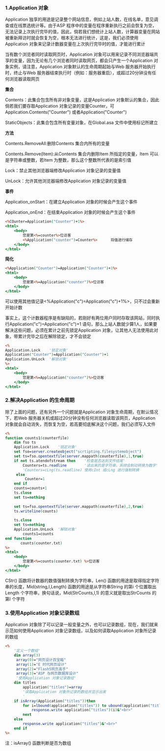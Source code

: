 ### 1.Application 对象

Application 独享的用途是记录整个网站信息，例如上站人数，在线名单，意见调查或在线票选统计等。由于ASP 程序中的变量在程序重新执行之前会恢复为空，无法记录上次执行完毕的值，因此，倘若我们想统计上站人数，计算器变量在网站被重新拜访时就会恢复为空，根本无法进行统计，这是，我们必须使用Application 对象来记录计数器变量在上次执行完毕时的值，才能进行累计

当有数个浏览者同时读取网页时，Application 对象可以用来记录不同浏览器端共享的变量，因为无论有几个浏览者同时读取网页，都会只产生一个Application 对象实例，请注意，Application 对象默认的生命周期起始与Web 服务器开始执行时，终止与Web 服务器结束执行时（例如：服务器重启），或超过20分钟没有任何浏览器读取网页

**集合**

Contents：此集合包含所有非对象变量，这是Application 对象默认的集合，因此倘若我们要存取Application 对象记录的变量Counter，可Application.Contents("Counter") 或者Application("Counter")

StaticObjects：此集合包含所有变量对象，在Global.asa 文件中使用<OBJECT>标记所建立

**方法**

Contents.RemoveAll:删除Contents 集合内所有的变量

Contents.Remove(Item):从Contents 集合内删除Item 所指定的变量，Item 可以是字符串或整数，若Item 为整数，那么这个整数所代表的是索引值

Lock：禁止其他浏览器端修改Application 对象记录的变量值

UnLock：允许其他浏览器端修改Application 对象记录的变量值

**事件**

Application_onStart：在建立Application 对象的时候会产生这个事件

Application_onEnd：在结束Application 对象的时候会产生这个事件

```asp
<%COunter=Application("Counter")+1%>
<html>
    <body>
        您是第<%=counter%>位访客
        <%Application("counter")=Counter%>		将值进行储存
    </body>
</html>
```

**简化**

```asp
<%Application("Counter")=Application("Counter")+1%>
<html>
    <body>
        您是第<%=Application("counter")%>位访客
    </body>
</html>
```

可以使用其他值记录<%Application("c")=Application("c")+1%>，只不过会重新开始计数

事实上，这个计数器程序是有缺陷的，若刚好有两位用户同时存取该网站，同时执行Application("c")=Application("c")+1 语句，那么上站人数就少算1人，如果要解决这些问题，必须在累计之前先锁定Application 对象，让其他人无法使用此对象，带累计完毕之后在解除锁定，才不会锁定

```asp
<%
Application.Lock	'锁定对象'
Application("Counter")=Application("Counter")+1
Application.UnLock	'解锁对象'
%>
<html>
    <body>
        您是第<%=Application("counter")%>位访客
    </body>
</html>
```

### 2.解决Application 的生命周期

除了上面的问题，还有另外一个问题就是Application 对象生命周期，在默认情况下，若Web 服务器关机或超过20分钟没有任何浏览器读取该网页，Application 对象就会自动消失，而恢复为空，若高要彻底解决这个问题，我们必须写入文件

```asp
<%
function counts1(counterfile)
    dim fso ts
	Application.Lock	'锁定对象'
    set fso=server.createobject("scrtipting.filesystemobject")
    set ts=fso.opentextfile(server.mappath(counterfile),1,true)
    if not ts.atendofstream then	'检查是否达到文件结尾'
        Counters=ts.readline		'读出来的是字符串，系统会制动转换为数字'
        'Counters=cLng(ts.readline)	使用cInt 或cLng 进行强制转换
     else
         Counter=1
    end if
    counts=counts+1
    ts.close
    set ts=nothing
        
    set ts=fso.opentextfile(server.mappath(counterfile),2,true)
    ts.writeline(counts)
        
    ts.close
    set ts=nothing
	Application.UnLock	'解锁对象'
        counts1=counts
end function
       counts(counter.txt) 
%>
<html>
    <body>
        您是第<%=counts(counter.txt) %>位访客
    </body>
</html>
```

CStr() 函数将计数器的数值强制转换为字符串，Len() 函数的用途是取得指定字符串的长度，Mid(string,I,Length) 函数的用途是从字符串String 的第i 个位置取出Length 个字符串，换句话说，Mid(StrCounts,I,1) 的意义就是取出StrCounts 的第I 个字符

### 3.使用Application 对象记录数组

Application 对象除了可以记录一般变量之外，也可以记录数组，现在，我们就来示范如何使用Application 对象记录数组，以及如何读取Application 对象所记录的数组

```asp
<%
	'定义一个数组'
    dim array(3)
     array(0)="网页设计百宝箱"
     array(1)="E 时代网页设计"
     array(2)="Flash5网页高手"
     array(3)="ASP 与网页数据库设计"
     '使用Application 对象记录数组'    
    dim titles
        application("titles")=array
        '读取Application 对象所记录的数组并显示出来
        '
    if isArray(Application("titles"))then
        for i=lbound(application("titles")) to ubound(application("titles"))
            response.write application("titles")(i)&"<br>"
        next
    else
        response.write application("titles")&"<br>"
    end if            
%>
```

注：isArray() 函数判断是否为数组

